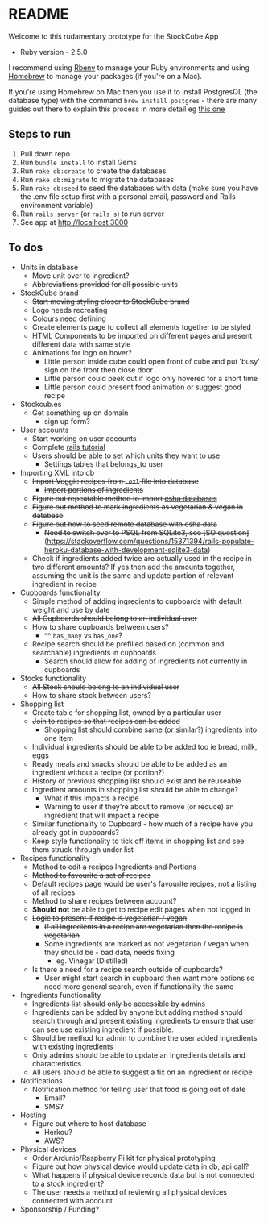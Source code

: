# README

Welcome to this rudamentary prototype for the StockCube App

* Ruby version - 2.5.0  

I recommend using [Rbenv](https://github.com/rbenv/rbenv) to manage your Ruby environments and using [Homebrew](https://brew.sh/) to manage your packages (if you're on a Mac).  

If you're using Homebrew on Mac then you use it to install PostgresQL (the database type) with the command `brew install postgres` - there are many guides out there to explain this process in more detail eg [this one](https://gist.github.com/sgnl/609557ebacd3378f3b72)

## Steps to run
1. Pull down repo
2. Run `bundle install` to install Gems
3. Run `rake db:create` to create the databases
4. Run `rake db:migrate` to migrate the databases
5. Run `rake db:seed` to seed the databases with data (make sure you have the .env file setup first with a personal email, password and Rails environment variable)
6. Run `rails server` (or `rails s`) to run server
7. See app at [http://localhost:3000](http://localhost:3000)

## To dos
- Units in database
	- ~~Move unit over to ingredient?~~
	- ~~Abbreviations provided for all possible units~~
- StockCube brand
	- ~~Start moving styling closer to StockCube brand~~
	- Logo needs recreating
	- Colours need defining
	- Create elements page to collect all elements together to be styled
	- HTML Components to be imported on different pages and present different data with same style
	- Animations for logo on hover?
		- Little person inside cube could open front of cube and put 'busy' sign on the front then close door 
		- Little person could peek out if logo only hovered for a short time 
		- Little person could present food animation or suggest good recipe 
- Stockcub.es
	- Get something up on domain
		- sign up form?
- User accounts
	- ~~Start working on user accounts~~
	- Complete [rails tutorial](https://www.railstutorial.org/book/updating_and_deleting_users#sec-updating_what_we_learned_in_this_chapter)
	- Users should be able to set which units they want to use
		- Settings tables that belongs_to user
- Importing XML into db
	- ~~Import Veggie recipes from `.exl` file into database~~
		- ~~Import portions of ingredients~~
	- ~~Figure out repeatable method to import [esha databases](https://www.esha.com/resources/additional-databases/)~~
	- ~~Figure out method to mark ingredients as vegetarian & vegan in database~~
	- ~~Figure out how to seed remote database with esha data~~
		- ~~Need to switch over to PSQL from SQLite3, see [SO question]~~(https://stackoverflow.com/questions/15371394/rails-populate-heroku-database-with-development-sqlite3-data)
	- Check if ingredients added twice are actually used in the recipe in two different amounts? If yes then add the amounts together, assuming the unit is the same and update portion of relevant ingredient in recipe
- Cupboards functionality
	- Simple method of adding ingredients to cupboards with default weight and use by date
	- ~~All Cupboards should belong to an individual user~~
	- How to share cupboards between users?
		- ^^ `has_many` vs `has_one`?
	- Recipe search should be prefilled based on (common and searchable) ingredients in cupboards
		- Search should allow for adding of ingredients not currently in cupboards
- Stocks functionality
	- ~~All Stock should belong to an individual user~~
	- How to share stock between users?
- Shopping list
	- ~~Create table for shopping list, owned by a particular user~~
	- ~~Join to recipes so that recipes can be added~~
		- Shopping list should combine same (or similar?) ingredients into one item
	- Individual ingredients should be able to be added too ie bread, milk, eggs
	- Ready meals and snacks should be able to be added as an ingredient without a recipe (or portion?)
	- History of previous shopping list should exist and be reuseable
	- Ingredient amounts in shopping list should be able to change?
		- What if this impacts a recipe
		- Warning to user if they're about to remove (or reduce) an ingredient that will impact a recipe
	- Similar functionality to Cupboard - how much of a recipe have you already got in cupboards?
	- Keep style functionality to tick off items in shopping list and see them struck-through under list
- Recipes functionality
	- ~~Method to edit a recipes Ingredients and Portions~~
	- ~~Method to favourite a set of recipes~~
	- Default recipes page would be user's favourite recipes, not a listing of all recipes
	- Method to share recipes between account?
	- **Should not** be able to get to recipe edit pages when not logged in
	- ~~Logic to present if recipe is vegetarian / vegan~~
		- ~~If all ingredients in a recipe are vegetarian then the recipe is vegetarian~~
		- Some ingredients are marked as not vegetarian / vegan when they should be - bad data, needs fixing
			- eg. Vinegar (Distilled)
	- Is there a need for a recipe search outside of cupboards?
		- User might start search in cupboard then want more options so need more general search, even if functionality the same
- Ingredients functionality
	- ~~Ingredients list should only be accessible by admins~~
	- Ingredients can be added by anyone but adding method should search through and present existing ingredients to ensure that user can see use existing ingredient if possible.
	- Should be method for admin to combine the user added ingredients with existing ingredients 
	- Only admins should be able to update an Ingredients details and characteristics
	- All users should be able to suggest a fix on an ingredient or recipe
- Notifications
	- Notification method for telling user that food is going out of date
		- Email?
		- SMS?
- Hosting
	- Figure out where to host database
		- Herkou?
		- AWS?
- Physical devices
	- Order Ardunio/Raspberry Pi kit for physical prototyping
	- Figure out how physical device would update data in db, api call?
	- What happens if physical device records data but is not connected to a stock ingredient?
	- The user needs a method of reviewing all physical devices connected with account
- Sponsorship / Funding?

